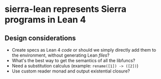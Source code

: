 # sierra-lean represents Sierra programs in Lean 4

## Design considerations

* Create specs as Lean 4 *code* or should we simply directly add them to the environment, without
generating Lean *files*?
* What's the best way to get the semantics of all the libfuncs?
* Need a substitution calculus (example: `rename([1]) -> ([2])`)
* Use custom reader monad and output existential closure?
